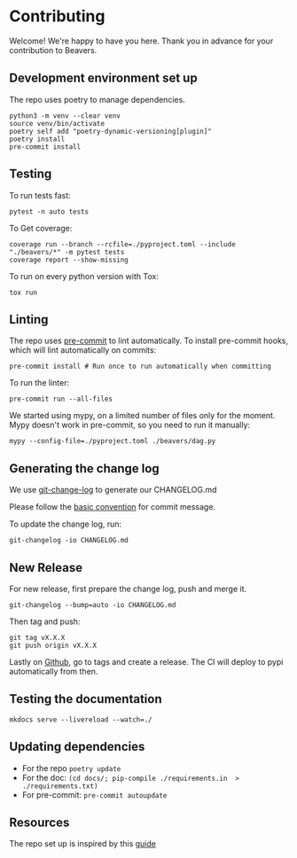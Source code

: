 # Contributing

Welcome! We're happy to have you here. Thank you in advance for your contribution to Beavers.

## Development environment set up

The repo uses poetry to manage dependencies.

```shell
python3 -m venv --clear venv
source venv/bin/activate
poetry self add "poetry-dynamic-versioning[plugin]"
poetry install
pre-commit install
```

## Testing

To run tests fast:

```shell
pytest -n auto tests
```

To Get coverage:

```shell
coverage run --branch --rcfile=./pyproject.toml --include "./beavers/*" -m pytest tests
coverage report --show-missing
```

To run on every python version with Tox:

```shell
tox run
```

## Linting

The repo uses [pre-commit](https://pre-commit.com/) to lint automatically.
To install pre-commit hooks, which will lint automatically on commits:
```shell
pre-commit install # Run once to run automatically when committing
```

To run the linter:

```shell
pre-commit run --all-files
```
We started using mypy, on a limited number of files only for the moment.
Mypy doesn't work in pre-commit, so you need to run it manually:

```shell
mypy --config-file=./pyproject.toml ./beavers/dag.py
```


## Generating the change log

We use [git-change-log](https://pawamoy.github.io/git-changelog/usage/) to generate our CHANGELOG.md

Please follow the [basic convention](https://pawamoy.github.io/git-changelog/usage/#basic-convention) for commit message.

To update the change log, run:

```shell
git-changelog -io CHANGELOG.md
```

## New Release

For new release, first prepare the change log, push and merge it.

```shell
git-changelog --bump=auto -io CHANGELOG.md
```

Then tag and push:

```shell
git tag vX.X.X
git push origin vX.X.X
```

Lastly on [Github](https://github.com/tradewelltech/beavers), go to tags and create a release.
The CI will deploy to pypi automatically from then.

## Testing the documentation

```shell
mkdocs serve --livereload --watch=./
```

## Updating dependencies

- For the repo `poetry update`
- For the doc: `(cd docs/; pip-compile ./requirements.in  > ./requirements.txt)`
- For pre-commit: `pre-commit autoupdate`

## Resources

The repo set up is inspired by this [guide](https://mathspp.com/blog/how-to-create-a-python-package-in-2022)
